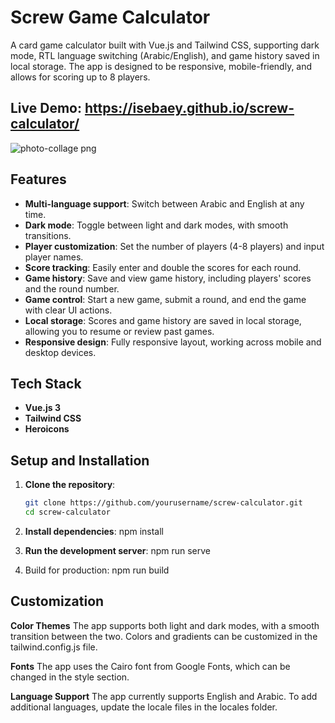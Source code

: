 # Screw Game Calculator
A card game calculator built with Vue.js and Tailwind CSS, supporting dark mode, RTL language switching (Arabic/English), and game history saved in local storage. The app is designed to be responsive, mobile-friendly, and allows for scoring up to 8 players.

## Live Demo: https://isebaey.github.io/screw-calculator/

![photo-collage png](https://github.com/user-attachments/assets/65e06822-a9d2-460d-be88-0ce31dbed1c0)

## Features

- **Multi-language support**: Switch between Arabic and English at any time.
- **Dark mode**: Toggle between light and dark modes, with smooth transitions.
- **Player customization**: Set the number of players (4-8 players) and input player names.
- **Score tracking**: Easily enter and double the scores for each round.
- **Game history**: Save and view game history, including players' scores and the round number.
- **Game control**: Start a new game, submit a round, and end the game with clear UI actions.
- **Local storage**: Scores and game history are saved in local storage, allowing you to resume or review past games.
- **Responsive design**: Fully responsive layout, working across mobile and desktop devices.

## Tech Stack

- **Vue.js 3**
- **Tailwind CSS**
- **Heroicons**

## Setup and Installation
1. **Clone the repository**:
   ```bash
   git clone https://github.com/yourusername/screw-calculator.git
   cd screw-calculator

2. **Install dependencies**:
npm install

3. **Run the development server**:
npm run serve

4. Build for production:
npm run build

## Customization

**Color Themes**
The app supports both light and dark modes, with a smooth transition between the two. Colors and gradients can be customized in the tailwind.config.js file.

**Fonts**
The app uses the Cairo font from Google Fonts, which can be changed in the style section.

**Language Support**
The app currently supports English and Arabic. To add additional languages, update the locale files in the locales folder.




